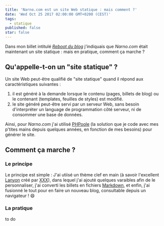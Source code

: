 ```yaml
---
title: 'Narno.com est un site Web statique : mais comment ?'
date: 'Wed Oct 25 2017 02:00:00 GMT+0200 (CEST)'
tags:
  - statique
published: false
star: false
---
```


Dans mon billet intitulé [*Reboot du blog*](/blog/reboot-du-blog) j'indiquais que *Narno.com* était maintenant un site statique : mais en pratique, comment ça marche ?

## Qu'appelle-t-on un "site statique" ?

Un site Web peut-être qualifié de "site statique" quand il répond aux caractéristiques suivantes :

1. il est généré à la demande lorsque le contenu (pages, billets de blog) ou le contenant (templates, feuilles de styles) est modifié.
2. le site généré peut-être servi par un serveur Web, sans besoin d'interpréter un language de programmation côté serveur, ni de consommer une base de données.

Ainsi, pour *Narno.com* j'ai utilisé [PHPoole](https://phpoole.org) (la solution que je code avec mes p'tites mains depuis quelques années, en fonction de mes besoins) pour générer le site.

## Comment ça marche ?

### Le principe

Le principe est simple : J'ai utiisé un thème clef en main (à savoir l'excellent [Lanyon](http://lanyon.poole.org) créé par [XXX]()), dans lequel j'ai ajouté quelques varaibles afin de le personnaliser, j'ai converti les billets en fichiers [Markdown](), et enfin, j'ai fusionné le tout pour en faire un nouveau blog, consultable depuis un navigateur ! :smile:

### La pratique

to do
